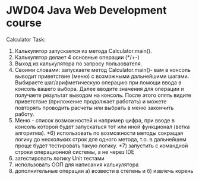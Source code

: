 # JWD04 Java Web Development course
Calculator
Task:
1) Калькулятор запускается из метода Calculator.main().
2) Калькулятор делает 4 основные операции (*/+-)
3) Выход из калькулятора по запросу пользователя.
4) Своими словами: запускаете метод Calculator.main()- вам в консоль выводит приветствие (меню) с возможными дальнейшими шагами. Выбираете шаг/арифметическую операцию при помощи ввода в консоль вашего выбора. Далее вводите значения для операции и получаете результат выводом на консоль. После этого опять видите приветствие (приложение продолжает работать) и можете повторять проводить расчеты или выбрать в меню закончить работу.
5) Меню - список возможностей и например цифра, при вводе в консоль которой будет запускаться тот или иной функционал (ветка алгоритма).
*6) использовать по возможности методы сокращая логику до нескольких строк для одного метода, т.о. в дальнейшем проще будет тестировать такую логику.
*7) запустить с командной строки операционной системы, а не через IDE
8) затестировать логику Unit тестами
9) использовать ООП для написания калькулятора
10) дополнительные операции а) возвести в степень и б) извлечь корень
